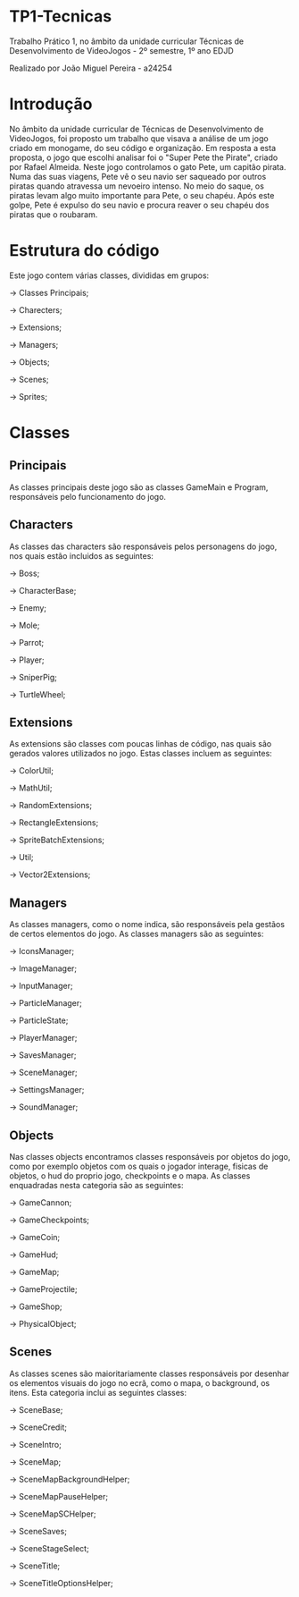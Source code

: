 # TP1-Tecnicas
Trabalho Prático 1, no âmbito da unidade curricular Técnicas de Desenvolvimento de VideoJogos - 2º semestre, 1º ano EDJD

Realizado por João Miguel Pereira - a24254

# Introdução
No âmbito da unidade curricular de Técnicas de Desenvolvimento de VideoJogos, foi proposto um trabalho que visava a análise de um jogo criado em monogame, do seu código e organização. Em resposta a esta proposta, o jogo que escolhi analisar foi o "Super Pete the Pirate", criado por Rafael Almeida. Neste jogo controlamos o gato Pete, um capitão pirata. Numa das suas viagens, Pete vê o seu navio ser saqueado por outros piratas quando atravessa um nevoeiro intenso. No meio do saque, os piratas levam algo muito importante para Pete, o seu chapéu. Após este golpe, Pete é expulso do seu navio e procura reaver o seu chapéu dos piratas que o roubaram.

# Estrutura do código
Este jogo contem várias classes, divididas em grupos:

-> Classes Principais;

-> Charecters;

-> Extensions;

-> Managers;

-> Objects;

-> Scenes;

-> Sprites;

# Classes

## Principais

As classes principais deste jogo são as classes GameMain e Program, responsáveis pelo funcionamento do jogo.

## Characters

As classes das characters são responsáveis pelos personagens do jogo, nos quais estão incluidos as seguintes:

-> Boss;

-> CharacterBase;

-> Enemy;

-> Mole;

-> Parrot;

-> Player;

-> SniperPig;

-> TurtleWheel;

## Extensions

As extensions são classes com poucas linhas de código, nas quais são gerados valores utilizados no jogo. Estas classes incluem as seguintes:

-> ColorUtil;

-> MathUtil;

-> RandomExtensions;

-> RectangleExtensions;

-> SpriteBatchExtensions;

-> Util;

-> Vector2Extensions;

## Managers

As classes managers, como o nome indica, são responsáveis pela gestãos de certos elementos do jogo. As classes managers são as seguintes:

-> IconsManager;

-> ImageManager;

-> InputManager;

-> ParticleManager;

-> ParticleState;

-> PlayerManager;

-> SavesManager;

-> SceneManager;

-> SettingsManager;

-> SoundManager;

## Objects

Nas classes objects encontramos classes responsáveis por objetos do jogo, como por exemplo objetos com os quais o jogador interage, fisicas de objetos, o hud do proprio jogo, checkpoints e o mapa. As classes enquadradas nesta categoria são as seguintes:

-> GameCannon;

-> GameCheckpoints;

-> GameCoin;

-> GameHud;

-> GameMap;

-> GameProjectile;

-> GameShop;

-> PhysicalObject;

## Scenes

As classes scenes são maioritariamente classes responsáveis por desenhar os elementos visuais do jogo no ecrã, como o mapa, o background, os itens. Esta categoria inclui as seguintes classes:

-> SceneBase;

-> SceneCredit;

-> SceneIntro;

-> SceneMap;

-> SceneMapBackgroundHelper;

-> SceneMapPauseHelper;

-> SceneMapSCHelper;

-> SceneSaves;

-> SceneStageSelect;

-> SceneTitle;

-> SceneTitleOptionsHelper;
